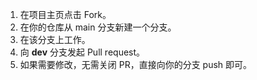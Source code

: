 1. 在项目主页点击 Fork。
2. 在你的仓库从 main 分支新建一个分支。
3. 在该分支上工作。
4. 向 **dev** 分支发起 Pull request。
5. 如果需要修改，无需关闭 PR，直接向你的分支 push 即可。